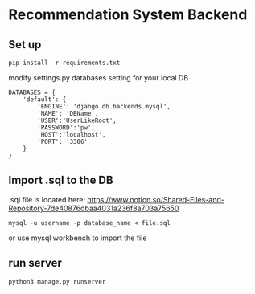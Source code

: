 # Recommendation System Backend

## Set up
```
pip install -r requirements.txt 
```
modify settings.py databases setting for your local DB
```
DATABASES = {
    'default': {
        'ENGINE': 'django.db.backends.mysql',
        'NAME': 'DBName',
        'USER':'UserLikeRoot',
        'PASSWORD':'pw',
        'HOST':'localhost',
        'PORT': '3306'
    }
}
```
## Import .sql to the DB
.sql file is located here: https://www.notion.so/Shared-Files-and-Repository-7de40876dbaa4031a236f8a703a75650

```
mysql -u username -p database_name < file.sql
```
or use mysql workbench to import the file

## run server
```
python3 manage.py runserver
```
